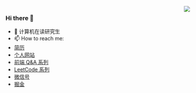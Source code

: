 <img align="right" src="https://github-readme-stats.vercel.app/api?username=mrgong1997&show_icons=true&icon_color=CE1D2D&text_color=718096&bg_color=ffffff&hide_title=true" />

### Hi there 👋

- :orange_book: 计算机在读研究生
- 📫 How to reach me:
- [简历](https://mrgong1997.github.io/resume/)
- [个人网站](https://mrgong1997.github.io/)
- [前端 Q&A 系列](https://mrgong1997.github.io/Q-A/#/)
- [LeetCode 系列](https://mrgong1997.github.io/LeetCode/#/)
- [微信号](https://raw.githubusercontent.com/mrgong1997/CDN/master/imgs/wechat.jpg)
- [掘金](https://juejin.cn/user/2731625054472503)

<!--
**mrgong1997/mrgong1997** is a ✨ _special_ ✨ repository because its `README.md` (this file) appears on your GitHub profile.

Here are some ideas to get you started:

- 🔭 I’m currently working on ...
- 🌱 I’m currently learning ...
- 👯 I’m looking to collaborate on ...
- 🤔 I’m looking for help with ...
- 💬 Ask me about ...
- 📫 How to reach me: ...
- 😄 Pronouns: ...
- ⚡ Fun fact: ...
-->
